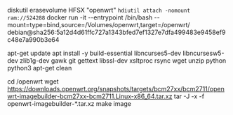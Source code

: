 
diskutil erasevolume HFSX "openwrt" `hdiutil attach -nomount ram://524288`
docker run -it --entrypoint /bin/bash --mount=type=bind,source=/Volumes/openwrt,target=/openwrt/ debian@sha256:5a12d4d61ffc727a1343bfed7ef1327e7dfa499483e9458ef9c48e7a990b3e64

apt-get update
apt install -y build-essential libncurses5-dev libncursesw5-dev zlib1g-dev gawk git gettext libssl-dev xsltproc rsync wget unzip python python3
apt-get clean

cd /openwrt
wget https://downloads.openwrt.org/snapshots/targets/bcm27xx/bcm2711/openwrt-imagebuilder-bcm27xx-bcm2711.Linux-x86_64.tar.xz
tar -J -x -f openwrt-imagebuilder-*.tar.xz
make image